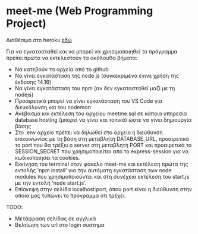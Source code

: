 # meet-me (Web Programming Project)

Διαθέσιμο στο heroku [εδώ](https://meet--me.herokuapp.com/)

Για να εγκατασταθεί και να μπορεί να χρησιμοποιηθεί το πρόγραμμα πρέπει πρώτα να εκτελεστούν τα ακόλουθα βήματα:

- Να κατεβούν τα αρχεία από το github
- Να γίνει εγκατάσταση της node js (συγκεκριμένα έγινε χρήση της έκδοσης 14.16)
- Να γίνει εγκατάσταση του npm (αν δεν εγκατασταθεί μαζί με τη nodejs)
- Προαιρετικά μπορεί να γίνει εγκατάσταση του VS Code για διευκόλυνση και του nodemon
- Ανέβασμα και εκτέλεση του αρχείου meetme.sql σε κάποια υπηρεσία database hosting (μπορεί να γίνει και τοπικά) ώστε να γίνει δημιουργία βάσης
- Στο .env αρχείο πρέπει να δηλωθεί στο αρχείο η διεύθυνση επικοινωνίας με τη βάση στη μεταβλητή DATABASE_URL, προαιρετικά το port που θα τρέξει ο server στη μεταβλητή PORT και προαιρετικά το SESSION_SECRET που χρησιμοποιείται από το express-session για να κωδικοποιήσει τα cookies.
- Εκκίνηση του terminal στον φάκελο meet-me και εκτέλεση πρώτα της εντολής 'npm install' για την αυτόματη εγκατάσταση των node modules που χρησιμοποιούνται και στη συνέχεια εκτέλεση του start.js με την εντολή 'node start.js'.
- Επίσκεψη στην σελίδα localhost:port, όπου port είναι η διεύθυνση στην οποία μας τυπώνει το πρόγραμμα ότι τρέχει.

TODO:

- Μετάφραση σελίδας σε αγγλικά
- Βελτίωση των url στο login συστημα